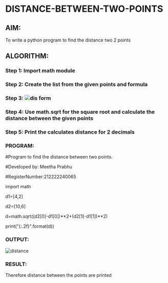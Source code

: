 # DISTANCE-BETWEEN-TWO-POINTS

## AIM:
To write a python program to find the distance two 2 points
## ALGORITHM:
### Step 1: Import math module 

### Step 2: Create the list from the given points and formula 

### Step 3: ![dis form](https://user-images.githubusercontent.com/119401038/225203877-db4fb208-6353-461d-8ae3-3a46492720f0.png)

### Step 4: Use math.sqrt for the square root and calculate the distance between the given points

### Step 5: Print the calculates distance for 2 decimals

### PROGRAM:
#Program to find the distance between two points. 

#Developed by: Meetha Prabhu

#RegisterNumber:212222240065

import math

d1=[4,2]

d2=[10,6]

d=math.sqrt((d2[0]-d1[0])**2+(d2[1]-d1[1])**2)

print("{:.2f}".format(d))
  
### OUTPUT:
![distance](https://user-images.githubusercontent.com/119401038/225204270-60944441-00ab-43cc-a615-4dbfbc420b20.png)

### RESULT:
Therefore distance between the points are printed
